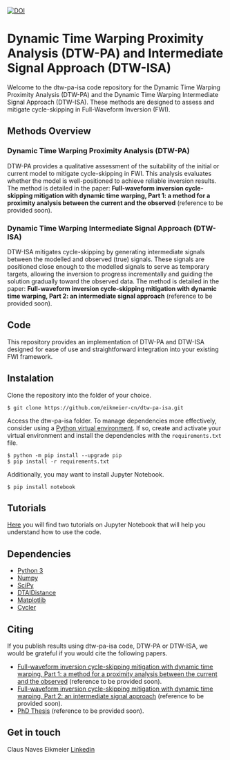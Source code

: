 [![DOI](https://zenodo.org/badge/DOI/10.5281/zenodo.14679872.svg)](https://doi.org/10.5281/zenodo.14679872)

# Dynamic Time Warping Proximity Analysis (DTW-PA) and Intermediate Signal Approach (DTW-ISA)

Welcome to the dtw-pa-isa code repository for the Dynamic Time Warping Proximity Analysis (DTW-PA) and the Dynamic Time Warping Intermediate Signal Approach (DTW-ISA). These methods are designed to assess and mitigate cycle-skipping in Full-Waveform Inversion (FWI).

## Methods Overview

### Dynamic Time Warping Proximity Analysis (DTW-PA)

DTW-PA provides a qualitative assessment of the suitability of the initial or current model to mitigate cycle-skipping in FWI. This analysis evaluates whether the model is well-positioned to achieve reliable inversion results. The method is detailed in the paper:
**Full-waveform inversion cycle-skipping mitigation with dynamic time warping, Part 1: a method for a proximity analysis between the current and the observed** (reference to be provided soon).

### Dynamic Time Warping Intermediate Signal Approach (DTW-ISA)

DTW-ISA mitigates cycle-skipping by generating intermediate signals between the modelled and observed (true) signals. These signals are positioned close enough to the modelled signals to serve as temporary targets, allowing the inversion to progress incrementally and guiding the solution gradually toward the observed data. The method is detailed in the paper:
**Full-waveform inversion cycle-skipping mitigation with dynamic time warping, Part 2: an intermediate signal approach** (reference to be provided soon).

## Code

This repository provides an implementation of DTW-PA and DTW-ISA designed for ease of use and straightforward integration into your existing FWI framework.

## Instalation

Clone the repository into the folder of your choice.

    $ git clone https://github.com/eikmeier-cn/dtw-pa-isa.git

Access the dtw-pa-isa folder. To manage dependencies more effectively, consider using a [Python virtual environment](https://docs.python.org/3/library/venv.html). If so, create and activate your virtual environment and install the dependencies with the `requirements.txt` file.

    $ python -m pip install --upgrade pip
    $ pip install -r requirements.txt

Additionally, you may want to install Jupyter Notebook.

    $ pip install notebook

## Tutorials

[Here](https://github.com/eikmeier-cn/dtw-pa-isa/tree/main/dtw-pa-isa) you will find two tutorials on Jupyter Notebook that will help you understand how to use the code.

## Dependencies

- [Python 3](http://www.python.org)
- [Numpy](http://www.numpy.org)
- [SciPy](https://www.scipy.org)
- [DTAIDistance](https://github.com/wannesm/dtaidistance)
- [Matplotlib](https://matplotlib.org)
- [Cycler](https://matplotlib.org/cycler/)

## Citing

If you publish results using dtw-pa-isa code, DTW-PA or DTW-ISA, we would be grateful if you would cite the following papers.

- [Full-waveform inversion cycle-skipping mitigation with dynamic time warping, Part 1: a method for a proximity analysis between the current and the observed]() (reference to be provided soon).
- [Full-waveform inversion cycle-skipping mitigation with dynamic time warping, Part 2: an intermediate signal approach]() (reference to be provided soon).
- [PhD Thesis]() (reference to be provided soon).

## Get in touch

Claus Naves Eikmeier [Linkedin](https://www.linkedin.com/in/claus-naves-eikmeier/)